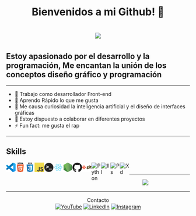 

<h1 align="center">Bienvenidos a mi Github! 👋

<img align="center" src="https://media-exp1.licdn.com/dms/image/C5616AQEeahEYxwBVPA/profile-displaybackgroundimage-shrink_350_1400/0/1593707509079?e=1639008000&v=beta&t=50OIjo9jO2L78AcmbB05CdhwSql_Hre9KTSLiON_mQg"/></h1>

<h2> Estoy apasionado por el desarrollo y la programación, Me encantan la unión de los conceptos diseño gráfico y programación</h2>



---

- 🔭 Trabajo como desarrollador Front-end
- 🌱 Aprendo Rápido lo que me gusta
- 🤔 Me causa curiosidad la inteligencia artificial y el diseño de interfaces gráficas
- 💬 Estoy dispuesto a colaborar en diferentes proyectos
- ⚡ Fun fact: me gusta el rap

---

## Skills

<img align="left" alt="Visual Studio Code" width="26px" src="https://raw.githubusercontent.com/github/explore/80688e429a7d4ef2fca1e82350fe8e3517d3494d/topics/visual-studio-code/visual-studio-code.png" />
<img align="left" alt="HTML5" width="26px" src="https://raw.githubusercontent.com/github/explore/80688e429a7d4ef2fca1e82350fe8e3517d3494d/topics/html/html.png" />
<img align="left" alt="CSS3" width="26px" src="https://raw.githubusercontent.com/github/explore/80688e429a7d4ef2fca1e82350fe8e3517d3494d/topics/css/css.png" />
<img align="left" alt="JavaScript" width="26px" src="https://raw.githubusercontent.com/github/explore/80688e429a7d4ef2fca1e82350fe8e3517d3494d/topics/javascript/javascript.png" />
<img align="left" alt="Terminal" width="26px" src="https://raw.githubusercontent.com/github/explore/80688e429a7d4ef2fca1e82350fe8e3517d3494d/topics/terminal/terminal.png" />
<img align="left" alt="React" width="26px" src="https://raw.githubusercontent.com/github/explore/80688e429a7d4ef2fca1e82350fe8e3517d3494d/topics/react/react.png" />
<img align="left" alt="Node.js" width="26px" src="https://raw.githubusercontent.com/github/explore/80688e429a7d4ef2fca1e82350fe8e3517d3494d/topics/nodejs/nodejs.png" />
<img align="left" alt="GitHub" width="26px" src="https://raw.githubusercontent.com/github/explore/78df643247d429f6cc873026c0622819ad797942/topics/github/github.png" />
<img align="left" alt="Git" width="26px" src="https://raw.githubusercontent.com/github/explore/80688e429a7d4ef2fca1e82350fe8e3517d3494d/topics/git/git.png" />
<img align="left" alt="Python" width="26px" src="https://upload.wikimedia.org/wikipedia/commons/c/c3/Python-logo-notext.svg" />
<img align="left" alt="Ill" width="26px" src="https://upload.wikimedia.org/wikipedia/commons/6/66/Illustrator_CC_icon.png" />
<img align="left" alt="Ps" width="26px" src="https://upload.wikimedia.org/wikipedia/commons/thumb/2/20/Photoshop_CC_icon.png/923px-Photoshop_CC_icon.png" />
<img align="left" alt="Xd" width="26px" src="https://upload.wikimedia.org/wikipedia/commons/thumb/c/c2/Adobe_XD_CC_icon.svg/768px-Adobe_XD_CC_icon.svg.png" />
<br>

---

<p align="center">
<img src="https://github-readme-stats.vercel.app/api?username=juliandalfonso&&show_icons=true&title_color=ffffff&icon_color=bb2acf&text_color=daf7dc&bg_color=151515" center>
</p>

---

<p align="center"> Contacto
  <br>
<a href="https://www.youtube.com/channel/UCt33g5xz3Pkj6w1laA6uCfw"><img align="center" alt="YouTube" width="22px" src="https://upload.wikimedia.org/wikipedia/commons/4/42/YouTube_icon_%282013-2017%29.png" /></a> 
  <a href="https://linkedin.com/in/juliandalfonso"><img align="center" alt="LinkedIn" width="22px" src="https://upload.wikimedia.org/wikipedia/commons/thumb/e/e9/Linkedin_icon.svg/384px-Linkedin_icon.svg.png" /></a> 
  <a href="https://instagram.com/juliandalfonso"><img align="center" alt="Instagram" width="22px" src="https://upload.wikimedia.org/wikipedia/commons/thumb/a/a5/Instagram_icon.png/900px-Instagram_icon.png" /></a>
</p>
